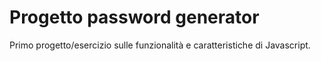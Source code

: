 # Progetto password generator

Primo progetto/esercizio sulle funzionalità e caratteristiche di Javascript. 